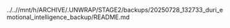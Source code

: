 ../..//mnt/h/ARCHIVE/.UNWRAP/STAGE2/backups/20250728_132733_duri_emotional_intelligence_backup/README.md
